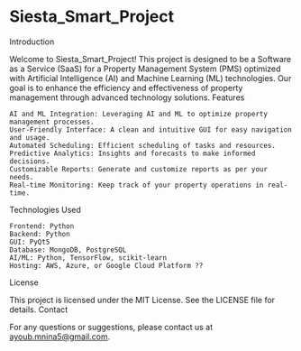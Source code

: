 # Siesta_Smart_Project
Introduction

Welcome to Siesta_Smart_Project! This project is designed to be a Software as a Service (SaaS) for a Property Management System (PMS) optimized with Artificial Intelligence (AI) and Machine Learning (ML) technologies. Our goal is to enhance the efficiency and effectiveness of property management through advanced technology solutions.
Features

    AI and ML Integration: Leveraging AI and ML to optimize property management processes.
    User-Friendly Interface: A clean and intuitive GUI for easy navigation and usage.
    Automated Scheduling: Efficient scheduling of tasks and resources.
    Predictive Analytics: Insights and forecasts to make informed decisions.
    Customizable Reports: Generate and customize reports as per your needs.
    Real-time Monitoring: Keep track of your property operations in real-time.

Technologies Used

    Frontend: Python
    Backend: Python
    GUI: PyQt5
    Database: MongoDB, PostgreSQL
    AI/ML: Python, TensorFlow, scikit-learn
    Hosting: AWS, Azure, or Google Cloud Platform ??


License

This project is licensed under the MIT License. See the LICENSE file for details.
Contact

For any questions or suggestions, please contact us at ayoub.mnina5@gmail.com.
